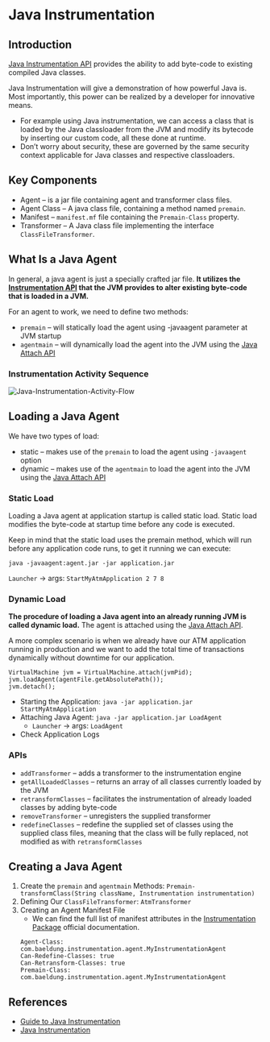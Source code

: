 # Java Instrumentation

## Introduction
[Java Instrumentation API](https://docs.oracle.com/javase/7/docs/api/java/lang/instrument/Instrumentation.html) provides the ability to add byte-code to existing compiled Java classes.

Java Instrumentation will give a demonstration of how powerful Java is. Most importantly, this power can be realized by a developer for innovative means.
- For example using Java instrumentation, we can access a class that is loaded by the Java classloader from the JVM and modify its bytecode by inserting our custom code, all these done at runtime.
- Don’t worry about security, these are governed by the same security context applicable for Java classes and respective classloaders.

## Key Components
- Agent – is a jar file containing agent and transformer class files.
- Agent Class – A java class file, containing a method named `premain`.
- Manifest – `manifest.mf` file containing the `Premain-Class` property.
- Transformer – A Java class file implementing the interface `ClassFileTransformer`.

## What Is a Java Agent
In general, a java agent is just a specially crafted jar file. **It utilizes the [Instrumentation API](https://docs.oracle.com/javase/7/docs/api/java/lang/instrument/Instrumentation.html) that the JVM provides to alter existing byte-code that is loaded in a JVM.**

For an agent to work, we need to define two methods:
- `premain` – will statically load the agent using -javaagent parameter at JVM startup
- `agentmain` – will dynamically load the agent into the JVM using the [Java Attach API](https://docs.oracle.com/javase/7/docs/jdk/api/attach/spec/com/sun/tools/attach/package-summary.html)

### Instrumentation Activity Sequence
![Java-Instrumentation-Activity-Flow](https://s1.wailian.download/2020/02/08/Java-Instrumentation-Activity-Flow-min.jpg)

## Loading a Java Agent
We have two types of load:
- static – makes use of the `premain` to load the agent using `-javaagent` option
- dynamic – makes use of the `agentmain` to load the agent into the JVM using the [Java Attach API](https://docs.oracle.com/javase/7/docs/jdk/api/attach/spec/com/sun/tools/attach/package-summary.html)

### Static Load
Loading a Java agent at application startup is called static load. Static load modifies the byte-code at startup time before any code is executed.

Keep in mind that the static load uses the premain method, which will run before any application code runs, to get it running we can execute:
```
java -javaagent:agent.jar -jar application.jar
```

`Launcher` -> args: `StartMyAtmApplication 2 7 8`

### Dynamic Load
**The procedure of loading a Java agent into an already running JVM is called dynamic load.** The agent is attached using the [Java Attach API](https://docs.oracle.com/javase/7/docs/jdk/api/attach/spec/com/sun/tools/attach/package-summary.html).

A more complex scenario is when we already have our ATM application running in production and we want to add the total time of transactions dynamically without downtime for our application.
```
VirtualMachine jvm = VirtualMachine.attach(jvmPid);
jvm.loadAgent(agentFile.getAbsolutePath());
jvm.detach();
```

- Starting the Application: `java -jar application.jar StartMyAtmApplication`
- Attaching Java Agent: `java -jar application.jar LoadAgent`
	* `Launcher` -> args: `LoadAgent`
- Check Application Logs

### APIs
- `addTransformer` – adds a transformer to the instrumentation engine
- `getAllLoadedClasses` – returns an array of all classes currently loaded by the JVM
- `retransformClasses` – facilitates the instrumentation of already loaded classes by adding byte-code
- `removeTransformer` – unregisters the supplied transformer
- `redefineClasses` – redefine the supplied set of classes using the supplied class files, meaning that the class will be fully replaced, not modified as with `retransformClasses`

## Creating a Java Agent
1. Create the `premain` and `agentmain` Methods: `Premain-transformClass(String className, Instrumentation instrumentation)`
2. Defining Our `ClassFileTransformer`: `AtmTransformer`
3. Creating an Agent Manifest File
    - We can find the full list of manifest attributes in the [Instrumentation Package](https://docs.oracle.com/javase/7/docs/api/java/lang/instrument/package-summary.html) official documentation.
    ```
    Agent-Class: com.baeldung.instrumentation.agent.MyInstrumentationAgent
    Can-Redefine-Classes: true
    Can-Retransform-Classes: true
    Premain-Class: com.baeldung.instrumentation.agent.MyInstrumentationAgent
    ```

## References
- [Guide to Java Instrumentation](https://www.baeldung.com/java-instrumentation)
- [Java Instrumentation](https://javapapers.com/core-java/java-instrumentation/)